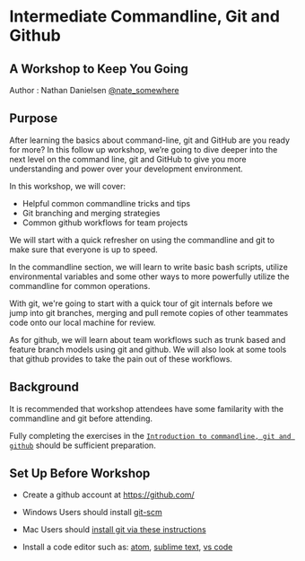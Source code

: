 # Intermediate Commandline, Git and Github
## A Workshop to Keep You Going

Author : Nathan Danielsen [@nate_somewhere](https://twitter.com/nate_somewhere)


## Purpose

After learning the basics about command-line, git and GitHub are you ready for more? In this follow up workshop, we’re going to dive deeper into the next level on the command line, git and GitHub to give you more understanding and power over your development environment.

In this workshop, we will cover:
- Helpful common commandline tricks and tips
- Git branching and merging strategies
- Common github workflows for team projects

We will start with a quick refresher on using the commandline and git to make sure that everyone is up to speed. 

In the commandline section, we will learn to write basic bash scripts, utilize environmental variables and some other ways to more powerfully utilize the commandline for common operations.

With git, we're going to start with a quick tour of git internals before we jump into git branches, merging and pull remote copies of other teammates code onto our local machine for review. 

As for github, we will learn about team workflows such as trunk based and feature branch models using git and github. We will also look at some tools that github provides to take the pain out of these workflows.

## Background

It is recommended that workshop attendees have some familarity with the commandline and git before attending. 

Fully completing the exercises in the [`Introduction to commandline, git and github`](https://github.com/ndanielsen/intro-cli-git-github) should be sufficient preparation.



## Set Up Before Workshop

- Create a github account at https://github.com/

- Windows Users should install [git-scm](https://git-scm.com/)

- Mac Users should [install git via these instructions](https://www.atlassian.com/git/tutorials/install-git)

- Install a code editor such as: [atom](https://atom.io/), [sublime text](https://www.sublimetext.com/3), [vs code](https://code.visualstudio.com/)
